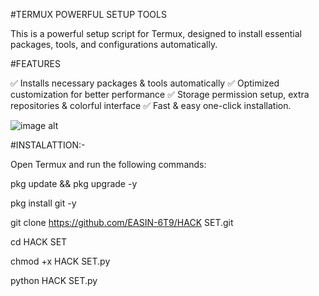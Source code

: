#TERMUX POWERFUL SETUP TOOLS

This is a powerful setup script for Termux, designed to install essential packages, tools, and configurations automatically.

#FEATURES

✅ Installs necessary packages & tools automatically
✅ Optimized customization for better performance
✅ Storage permission setup, extra repositories & colorful interface
✅ Fast & easy one-click installation.

![image alt]( https://github.com/EASIN-6T9/HACK-SET-/blob/main/20250212_194629.jpg )




#INSTALATTION:-

Open Termux and run the following commands:

pkg update && pkg upgrade -y

pkg install git -y

git clone https://github.com/EASIN-6T9/HACK SET.git

cd HACK SET 

chmod +x HACK SET.py

python HACK SET.py

